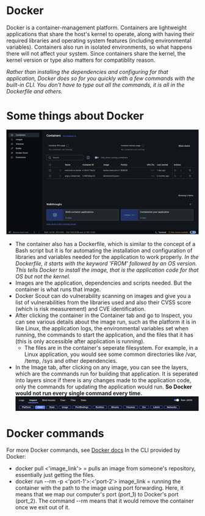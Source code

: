 # Docker 
Docker is a container-management platform. Containers are lightweight applications that share the host's kernel to operate, along with having their required libraries and operating system features (including environmental variables). Containers also run in isolated environments, so what happens there will not affect your system. Since containers share the kernel, the kernel version or type also matters for compatiblity reason.

*Rather than installing the dependencies and configuring for that application, Docker does so for you quickly with a few commands with the built-in CLI. You don't have to type out all the commands, it is all in the Dockerfile and others.*

# Some things about Docker
![docker-main-menu](/images/docker-1.png)
- The container also has a Dockerfile, which is similar to the concept of a Bash script but it is for automating the installation and configuration of libraries and variables needed for the application to work properly. *In the Dockerfile, it starts with the keyword 'FROM' followed by an OS version. This tells Docker to install the image, that is the application code for that OS but not the kernel.*
- Images are the application, dependencies and scripts needed. But the container is what runs that image. 
- Docker Scout can do vulnerability scanning on images and give you a list of vulnerabilities from the libraries used and also their CVSS score (which is risk measurement) and CVE identification.
- After clicking the container in the Container tab and go to Inspect, you can see various details about the image run, such as the platform it is in like Linux, the application logs, the environmental variables set when running, the commands to start the application, and the files that it has (this is only accessible after application is running). 
  - The files are in the container's seperate filesystem. For example, in a Linux application, you would see some common directories like /var, /temp, /sys and other dependencies.
- In the Image tab, after clicking on any image, you can see the layers, which are the commands run for building that application. It is seperated into layers since if there is any changes made to the application code, only the commands for updating the application would run. **So Docker would not run every single command every time.**
![docker-container-details](/images/docker-2.png)

# Docker commands
For more Docker commands, see [Docker docs](https://docs.docker.com/reference/cli/docker/)
In the CLI provided by Docker:
- docker pull <'image_link'> = pulls an image from someone's repository, essentially just getting the files.
- docker run --rm -p <'port-1'>:<'port-2'> image_link = running the container with the path to the image using port forwarding. Here, it means that we map our computer's port (port_1) to Docker's port (port_2). The command --rm means that it would remove the container once we exit out of it.